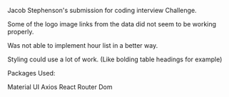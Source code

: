 Jacob Stephenson's submission for coding interview Challenge.

Some of the logo image links from the data did not seem to be working properly.

Was not able to implement hour list in a better way.

Styling could use a lot of work. (Like bolding table headings for example)


Packages Used:

Material UI
Axios
React Router Dom